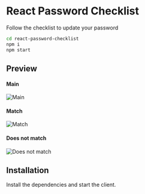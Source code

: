 # React Password Checklist
Follow the checklist to update your password

```sh
cd react-password-checklist
npm i
npm start
```

## Preview
#### Main
![Main](https://i.imgur.com/CoXF1OF.png)
#### Match
![Match](https://i.imgur.com/YqDHBpU.png)
#### Does not match
![Does not match](https://i.imgur.com/oogMjAr.png)

## Installation

Install the dependencies and start the client.
